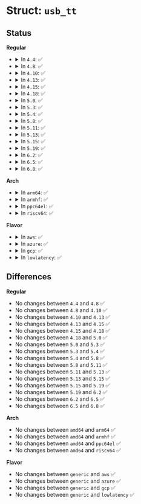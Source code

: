 # Struct: <code>usb_tt</code>

## Status
<b>Regular</b>
<ul>
<li>
<details>
<summary>In <code>4.4</code>: ✅</summary>

```c
struct usb_tt {
    struct usb_device *hub;
    int multi;
    unsigned int think_time;
    void *hcpriv;
    spinlock_t lock;
    struct list_head clear_list;
    struct work_struct clear_work;
};
```
</details>
</li>
<li>
<details>
<summary>In <code>4.8</code>: ✅</summary>

```c
struct usb_tt {
    struct usb_device *hub;
    int multi;
    unsigned int think_time;
    void *hcpriv;
    spinlock_t lock;
    struct list_head clear_list;
    struct work_struct clear_work;
};
```
</details>
</li>
<li>
<details>
<summary>In <code>4.10</code>: ✅</summary>

```c
struct usb_tt {
    struct usb_device *hub;
    int multi;
    unsigned int think_time;
    void *hcpriv;
    spinlock_t lock;
    struct list_head clear_list;
    struct work_struct clear_work;
};
```
</details>
</li>
<li>
<details>
<summary>In <code>4.13</code>: ✅</summary>

```c
struct usb_tt {
    struct usb_device *hub;
    int multi;
    unsigned int think_time;
    void *hcpriv;
    spinlock_t lock;
    struct list_head clear_list;
    struct work_struct clear_work;
};
```
</details>
</li>
<li>
<details>
<summary>In <code>4.15</code>: ✅</summary>

```c
struct usb_tt {
    struct usb_device *hub;
    int multi;
    unsigned int think_time;
    void *hcpriv;
    spinlock_t lock;
    struct list_head clear_list;
    struct work_struct clear_work;
};
```
</details>
</li>
<li>
<details>
<summary>In <code>4.18</code>: ✅</summary>

```c
struct usb_tt {
    struct usb_device *hub;
    int multi;
    unsigned int think_time;
    void *hcpriv;
    spinlock_t lock;
    struct list_head clear_list;
    struct work_struct clear_work;
};
```
</details>
</li>
<li>
<details>
<summary>In <code>5.0</code>: ✅</summary>

```c
struct usb_tt {
    struct usb_device *hub;
    int multi;
    unsigned int think_time;
    void *hcpriv;
    spinlock_t lock;
    struct list_head clear_list;
    struct work_struct clear_work;
};
```
</details>
</li>
<li>
<details>
<summary>In <code>5.3</code>: ✅</summary>

```c
struct usb_tt {
    struct usb_device *hub;
    int multi;
    unsigned int think_time;
    void *hcpriv;
    spinlock_t lock;
    struct list_head clear_list;
    struct work_struct clear_work;
};
```
</details>
</li>
<li>
<details>
<summary>In <code>5.4</code>: ✅</summary>

```c
struct usb_tt {
    struct usb_device *hub;
    int multi;
    unsigned int think_time;
    void *hcpriv;
    spinlock_t lock;
    struct list_head clear_list;
    struct work_struct clear_work;
};
```
</details>
</li>
<li>
<details>
<summary>In <code>5.8</code>: ✅</summary>

```c
struct usb_tt {
    struct usb_device *hub;
    int multi;
    unsigned int think_time;
    void *hcpriv;
    spinlock_t lock;
    struct list_head clear_list;
    struct work_struct clear_work;
};
```
</details>
</li>
<li>
<details>
<summary>In <code>5.11</code>: ✅</summary>

```c
struct usb_tt {
    struct usb_device *hub;
    int multi;
    unsigned int think_time;
    void *hcpriv;
    spinlock_t lock;
    struct list_head clear_list;
    struct work_struct clear_work;
};
```
</details>
</li>
<li>
<details>
<summary>In <code>5.13</code>: ✅</summary>

```c
struct usb_tt {
    struct usb_device *hub;
    int multi;
    unsigned int think_time;
    void *hcpriv;
    spinlock_t lock;
    struct list_head clear_list;
    struct work_struct clear_work;
};
```
</details>
</li>
<li>
<details>
<summary>In <code>5.15</code>: ✅</summary>

```c
struct usb_tt {
    struct usb_device *hub;
    int multi;
    unsigned int think_time;
    void *hcpriv;
    spinlock_t lock;
    struct list_head clear_list;
    struct work_struct clear_work;
};
```
</details>
</li>
<li>
<details>
<summary>In <code>5.19</code>: ✅</summary>

```c
struct usb_tt {
    struct usb_device *hub;
    int multi;
    unsigned int think_time;
    void *hcpriv;
    spinlock_t lock;
    struct list_head clear_list;
    struct work_struct clear_work;
};
```
</details>
</li>
<li>
<details>
<summary>In <code>6.2</code>: ✅</summary>

```c
struct usb_tt {
    struct usb_device *hub;
    int multi;
    unsigned int think_time;
    void *hcpriv;
    spinlock_t lock;
    struct list_head clear_list;
    struct work_struct clear_work;
};
```
</details>
</li>
<li>
<details>
<summary>In <code>6.5</code>: ✅</summary>

```c
struct usb_tt {
    struct usb_device *hub;
    int multi;
    unsigned int think_time;
    void *hcpriv;
    spinlock_t lock;
    struct list_head clear_list;
    struct work_struct clear_work;
};
```
</details>
</li>
<li>
<details>
<summary>In <code>6.8</code>: ✅</summary>

```c
struct usb_tt {
    struct usb_device *hub;
    int multi;
    unsigned int think_time;
    void *hcpriv;
    spinlock_t lock;
    struct list_head clear_list;
    struct work_struct clear_work;
};
```
</details>
</li>
</ul>
<b>Arch</b>
<ul>
<li>
<details>
<summary>In <code>arm64</code>: ✅</summary>

```c
struct usb_tt {
    struct usb_device *hub;
    int multi;
    unsigned int think_time;
    void *hcpriv;
    spinlock_t lock;
    struct list_head clear_list;
    struct work_struct clear_work;
};
```
</details>
</li>
<li>
<details>
<summary>In <code>armhf</code>: ✅</summary>

```c
struct usb_tt {
    struct usb_device *hub;
    int multi;
    unsigned int think_time;
    void *hcpriv;
    spinlock_t lock;
    struct list_head clear_list;
    struct work_struct clear_work;
};
```
</details>
</li>
<li>
<details>
<summary>In <code>ppc64el</code>: ✅</summary>

```c
struct usb_tt {
    struct usb_device *hub;
    int multi;
    unsigned int think_time;
    void *hcpriv;
    spinlock_t lock;
    struct list_head clear_list;
    struct work_struct clear_work;
};
```
</details>
</li>
<li>
<details>
<summary>In <code>riscv64</code>: ✅</summary>

```c
struct usb_tt {
    struct usb_device *hub;
    int multi;
    unsigned int think_time;
    void *hcpriv;
    spinlock_t lock;
    struct list_head clear_list;
    struct work_struct clear_work;
};
```
</details>
</li>
</ul>
<b>Flavor</b>
<ul>
<li>
<details>
<summary>In <code>aws</code>: ✅</summary>

```c
struct usb_tt {
    struct usb_device *hub;
    int multi;
    unsigned int think_time;
    void *hcpriv;
    spinlock_t lock;
    struct list_head clear_list;
    struct work_struct clear_work;
};
```
</details>
</li>
<li>
<details>
<summary>In <code>azure</code>: ✅</summary>

```c
struct usb_tt {
    struct usb_device *hub;
    int multi;
    unsigned int think_time;
    void *hcpriv;
    spinlock_t lock;
    struct list_head clear_list;
    struct work_struct clear_work;
};
```
</details>
</li>
<li>
<details>
<summary>In <code>gcp</code>: ✅</summary>

```c
struct usb_tt {
    struct usb_device *hub;
    int multi;
    unsigned int think_time;
    void *hcpriv;
    spinlock_t lock;
    struct list_head clear_list;
    struct work_struct clear_work;
};
```
</details>
</li>
<li>
<details>
<summary>In <code>lowlatency</code>: ✅</summary>

```c
struct usb_tt {
    struct usb_device *hub;
    int multi;
    unsigned int think_time;
    void *hcpriv;
    spinlock_t lock;
    struct list_head clear_list;
    struct work_struct clear_work;
};
```
</details>
</li>
</ul>

## Differences
<b>Regular</b>
<ul>
<li>
No changes between <code>4.4</code> and <code>4.8</code> ✅
</li>
<li>
No changes between <code>4.8</code> and <code>4.10</code> ✅
</li>
<li>
No changes between <code>4.10</code> and <code>4.13</code> ✅
</li>
<li>
No changes between <code>4.13</code> and <code>4.15</code> ✅
</li>
<li>
No changes between <code>4.15</code> and <code>4.18</code> ✅
</li>
<li>
No changes between <code>4.18</code> and <code>5.0</code> ✅
</li>
<li>
No changes between <code>5.0</code> and <code>5.3</code> ✅
</li>
<li>
No changes between <code>5.3</code> and <code>5.4</code> ✅
</li>
<li>
No changes between <code>5.4</code> and <code>5.8</code> ✅
</li>
<li>
No changes between <code>5.8</code> and <code>5.11</code> ✅
</li>
<li>
No changes between <code>5.11</code> and <code>5.13</code> ✅
</li>
<li>
No changes between <code>5.13</code> and <code>5.15</code> ✅
</li>
<li>
No changes between <code>5.15</code> and <code>5.19</code> ✅
</li>
<li>
No changes between <code>5.19</code> and <code>6.2</code> ✅
</li>
<li>
No changes between <code>6.2</code> and <code>6.5</code> ✅
</li>
<li>
No changes between <code>6.5</code> and <code>6.8</code> ✅
</li>
</ul>
<b>Arch</b>
<ul>
<li>
No changes between <code>amd64</code> and <code>arm64</code> ✅
</li>
<li>
No changes between <code>amd64</code> and <code>armhf</code> ✅
</li>
<li>
No changes between <code>amd64</code> and <code>ppc64el</code> ✅
</li>
<li>
No changes between <code>amd64</code> and <code>riscv64</code> ✅
</li>
</ul>
<b>Flavor</b>
<ul>
<li>
No changes between <code>generic</code> and <code>aws</code> ✅
</li>
<li>
No changes between <code>generic</code> and <code>azure</code> ✅
</li>
<li>
No changes between <code>generic</code> and <code>gcp</code> ✅
</li>
<li>
No changes between <code>generic</code> and <code>lowlatency</code> ✅
</li>
</ul>
